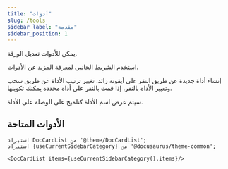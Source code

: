 ```yaml
---
title: "أدوات"
slug: /tools
sidebar_label: "مقدمة"
sidebar_position: 1
---
```



يمكن للأدوات تعديل الورقة.

استخدم الشريط الجانبي لمعرفة المزيد عن الأدوات.

إنشاء أداة جديدة عن طريق النقر على أيقونة زائد. تغيير ترتيب الأداة عن طريق سحب وتغيير الأداة بالنقر. إذا قمت بالنقر على أداة محددة يمكنك تكوينها.

سيتم عرض اسم الأداة كتلميح على الوصلة على الأداة.

## الأدوات المتاحة

```mdx-code-block
استيراد DocCardList من '@theme/DocCardList';
استيراد {useCurrentSidebarCategory} من '@docusaurus/theme-common';

<DocCardList items={useCurrentSidebarCategory().items}/>
```
